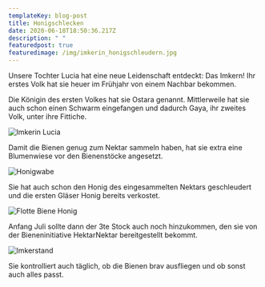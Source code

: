 ```yaml
---
templateKey: blog-post
title: Honigschlecken
date: 2020-06-18T18:50:36.217Z
description: " "
featuredpost: true
featuredimage: /img/imkerin_honigschleudern.jpg
---
```


Unsere Tochter Lucia hat eine neue Leidenschaft entdeckt: Das Imkern! Ihr erstes Volk hat sie heuer im Frühjahr von einem Nachbar bekommen.

Die Königin des ersten Volkes hat sie Ostara genannt. Mittlerweile hat sie auch schon einen Schwarm eingefangen und dadurch Gaya, ihr zweites Volk, unter ihre Fittiche.

![Imkerin Lucia](/img/imkerin_lucia_stolz.jpg "Imkerin Lucia")

Damit die Bienen genug zum Nektar sammeln haben, hat sie extra eine Blumenwiese vor den Bienenstöcke angesetzt.

![Honigwabe](/img/imkerin_honigschleudern.jpg "Honigwabe")

Sie hat auch schon den Honig des eingesammelten Nektars geschleudert und die ersten Gläser Honig bereits verkostet.

![Flotte Biene Honig](/img/imkerin_honig.jpg "Flotte Biene Honig")

Anfang Juli sollte dann der 3te Stock auch noch hinzukommen, den sie von der Bieneninitiative HektarNektar bereitgestellt bekommt.

![Imkerstand](/img/imkerin_lucia_standort.jpg "Imkerstand")

Sie kontrolliert auch täglich, ob die Bienen brav ausfliegen und ob sonst auch alles passt.
